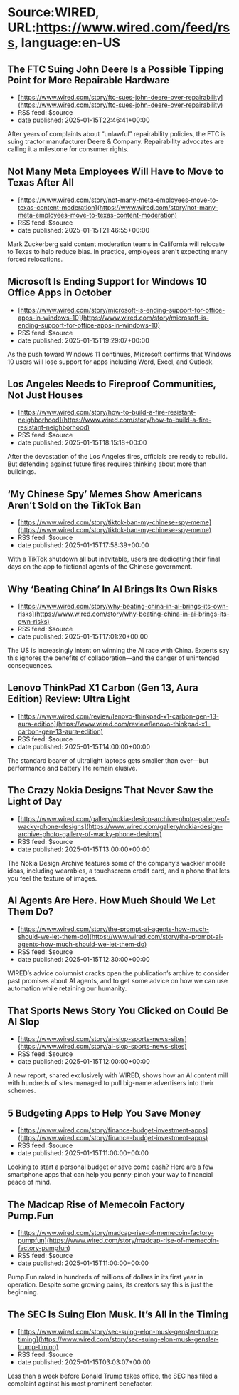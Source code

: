 # Source:WIRED, URL:https://www.wired.com/feed/rss, language:en-US

## The FTC Suing John Deere Is a Possible Tipping Point for More Repairable Hardware
 - [https://www.wired.com/story/ftc-sues-john-deere-over-repairability](https://www.wired.com/story/ftc-sues-john-deere-over-repairability)
 - RSS feed: $source
 - date published: 2025-01-15T22:46:41+00:00

After years of complaints about “unlawful” repairability policies, the FTC is suing tractor manufacturer Deere & Company. Repairability advocates are calling it a milestone for consumer rights.

## Not Many Meta Employees Will Have to Move to Texas After All
 - [https://www.wired.com/story/not-many-meta-employees-move-to-texas-content-moderation](https://www.wired.com/story/not-many-meta-employees-move-to-texas-content-moderation)
 - RSS feed: $source
 - date published: 2025-01-15T21:46:55+00:00

Mark Zuckerberg said content moderation teams in California will relocate to Texas to help reduce bias. In practice, employees aren't expecting many forced relocations.

## Microsoft Is Ending Support for Windows 10 Office Apps in October
 - [https://www.wired.com/story/microsoft-is-ending-support-for-office-apps-in-windows-10](https://www.wired.com/story/microsoft-is-ending-support-for-office-apps-in-windows-10)
 - RSS feed: $source
 - date published: 2025-01-15T19:29:07+00:00

As the push toward Windows 11 continues, Microsoft confirms that Windows 10 users will lose support for apps including Word, Excel, and Outlook.

## Los Angeles Needs to Fireproof Communities, Not Just Houses
 - [https://www.wired.com/story/how-to-build-a-fire-resistant-neighborhood](https://www.wired.com/story/how-to-build-a-fire-resistant-neighborhood)
 - RSS feed: $source
 - date published: 2025-01-15T18:15:18+00:00

After the devastation of the Los Angeles fires, officials are ready to rebuild. But defending against future fires requires thinking about more than buildings.

## ‘My Chinese Spy’ Memes Show Americans Aren’t Sold on the TikTok Ban
 - [https://www.wired.com/story/tiktok-ban-my-chinese-spy-meme](https://www.wired.com/story/tiktok-ban-my-chinese-spy-meme)
 - RSS feed: $source
 - date published: 2025-01-15T17:58:39+00:00

With a TikTok shutdown all but inevitable, users are dedicating their final days on the app to fictional agents of the Chinese government.

## Why ‘Beating China’ In AI Brings Its Own Risks
 - [https://www.wired.com/story/why-beating-china-in-ai-brings-its-own-risks](https://www.wired.com/story/why-beating-china-in-ai-brings-its-own-risks)
 - RSS feed: $source
 - date published: 2025-01-15T17:01:20+00:00

The US is increasingly intent on winning the AI race with China. Experts say this ignores the benefits of collaboration—and the danger of unintended consequences.

## Lenovo ThinkPad X1 Carbon (Gen 13, Aura Edition) Review: Ultra Light
 - [https://www.wired.com/review/lenovo-thinkpad-x1-carbon-gen-13-aura-edition](https://www.wired.com/review/lenovo-thinkpad-x1-carbon-gen-13-aura-edition)
 - RSS feed: $source
 - date published: 2025-01-15T14:00:00+00:00

The standard bearer of ultralight laptops gets smaller than ever—but performance and battery life remain elusive.

## The Crazy Nokia Designs That Never Saw the Light of Day
 - [https://www.wired.com/gallery/nokia-design-archive-photo-gallery-of-wacky-phone-designs](https://www.wired.com/gallery/nokia-design-archive-photo-gallery-of-wacky-phone-designs)
 - RSS feed: $source
 - date published: 2025-01-15T13:00:00+00:00

The Nokia Design Archive features some of the company’s wackier mobile ideas, including wearables, a touchscreen credit card, and a phone that lets you feel the texture of images.

## AI Agents Are Here. How Much Should We Let Them Do?
 - [https://www.wired.com/story/the-prompt-ai-agents-how-much-should-we-let-them-do](https://www.wired.com/story/the-prompt-ai-agents-how-much-should-we-let-them-do)
 - RSS feed: $source
 - date published: 2025-01-15T12:30:00+00:00

WIRED’s advice columnist cracks open the publication’s archive to consider past promises about AI agents, and to get some advice on how we can use automation while retaining our humanity.

## That Sports News Story You Clicked on Could Be AI Slop
 - [https://www.wired.com/story/ai-slop-sports-news-sites](https://www.wired.com/story/ai-slop-sports-news-sites)
 - RSS feed: $source
 - date published: 2025-01-15T12:00:00+00:00

A new report, shared exclusively with WIRED, shows how an AI content mill with hundreds of sites managed to pull big-name advertisers into their schemes.

## 5 Budgeting Apps to Help You Save Money
 - [https://www.wired.com/story/finance-budget-investment-apps](https://www.wired.com/story/finance-budget-investment-apps)
 - RSS feed: $source
 - date published: 2025-01-15T11:00:00+00:00

Looking to start a personal budget or save come cash? Here are a few smartphone apps that can help you penny-pinch your way to financial peace of mind.

## The Madcap Rise of Memecoin Factory Pump.Fun
 - [https://www.wired.com/story/madcap-rise-of-memecoin-factory-pumpfun](https://www.wired.com/story/madcap-rise-of-memecoin-factory-pumpfun)
 - RSS feed: $source
 - date published: 2025-01-15T11:00:00+00:00

Pump.Fun raked in hundreds of millions of dollars in its first year in operation. Despite some growing pains, its creators say this is just the beginning.

## The SEC Is Suing Elon Musk. It’s All in the Timing
 - [https://www.wired.com/story/sec-suing-elon-musk-gensler-trump-timing](https://www.wired.com/story/sec-suing-elon-musk-gensler-trump-timing)
 - RSS feed: $source
 - date published: 2025-01-15T03:03:07+00:00

Less than a week before Donald Trump takes office, the SEC has filed a complaint against his most prominent benefactor.

